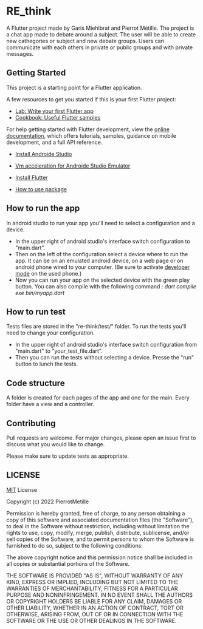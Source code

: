 # RE_think

A Flutter project made by Garis Miehlbrat and Pierrot Métille.
The project is a chat app made to debate around a subject. The user will be able to create new cathegories or subject and new debate groups. Users can communicate with each others in private or public groups and with private messages.

## Getting Started

This project is a starting point for a Flutter application.

A few resources to get you started if this is your first Flutter project:

- [Lab: Write your first Flutter app](https://docs.flutter.dev/get-started/codelab)
- [Cookbook: Useful Flutter samples](https://docs.flutter.dev/cookbook)

For help getting started with Flutter development, view the
[online documentation](https://docs.flutter.dev/), which offers tutorials,
samples, guidance on mobile development, and a full API reference.

- [Install Androide Studio](https://developer.android.com/studio?hl=fr&gclid=CjwKCAiAyfybBhBKEiwAgtB7fhbodCGzljOIOklC9Yvvlqf3bgdXQej5zjDeaaH-SlRKJ8yctW4mOBoC9psQAvD_BwE&gclsrc=aw.ds)

- [Vm acceleration for Androide Studio Emulator](https://developer.android.com/studio/run/emulator-acceleration#vm-windows)
- [Install Flutter](https://docs.flutter.dev/get-started/install/windows)
- [How to use package](https://dart.dev/guides/packages)

## How to run the app

In android studio to run your app you'll need to select a configuration and a device.<br>
- In the upper right of android studio's interface switch configuration to "main.dart".<br>
- Then on the left of the configuration select a device where to run the app. It can be on an emulated android device, on a web page or on android phone wired to your computer.  (Be sure to activate [developer mode](https://developer.android.com/studio/debug/dev-options) on the used phone.) 
- Now you can run your app on the selected device with the green play button. You can also compile with the following command : _dart compile exe bin/myapp.dart_

## How to run test

Tests files are stored in the "re-think/test/" folder. To run the tests you'll need to change your configuration.<br>
- In the upper right of android studio's interface switch configuration from "main.dart" to "your_test_file.dart".<br>
- Then you can run the tests without selecting a device. Presse the "run" button to lunch the tests. 

## Code structure

A folder is created for each pages of the app and one for the main. Every folder have a view and a controller.

## Contributing

Pull requests are welcome. For major changes, please open an issue first to discuss what you would like to change.

Please make sure to update tests as appropriate.

## LICENSE

[MIT](https://choosealicense.com/licenses/mit/) License

Copyright (c) 2022 PierrotMetille

Permission is hereby granted, free of charge, to any person obtaining a copy
of this software and associated documentation files (the "Software"), to deal
in the Software without restriction, including without limitation the rights
to use, copy, modify, merge, publish, distribute, sublicense, and/or sell
copies of the Software, and to permit persons to whom the Software is
furnished to do so, subject to the following conditions:

The above copyright notice and this permission notice shall be included in all
copies or substantial portions of the Software.

THE SOFTWARE IS PROVIDED "AS IS", WITHOUT WARRANTY OF ANY KIND, EXPRESS OR
IMPLIED, INCLUDING BUT NOT LIMITED TO THE WARRANTIES OF MERCHANTABILITY,
FITNESS FOR A PARTICULAR PURPOSE AND NONINFRINGEMENT. IN NO EVENT SHALL THE
AUTHORS OR COPYRIGHT HOLDERS BE LIABLE FOR ANY CLAIM, DAMAGES OR OTHER
LIABILITY, WHETHER IN AN ACTION OF CONTRACT, TORT OR OTHERWISE, ARISING FROM,
OUT OF OR IN CONNECTION WITH THE SOFTWARE OR THE USE OR OTHER DEALINGS IN THE
SOFTWARE.

